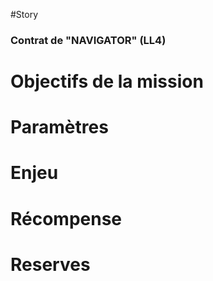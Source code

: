 #Story
### Contrat de "NAVIGATOR" (LL4)

# Objectifs de la mission

# Paramètres

# Enjeu

# Récompense

# Reserves